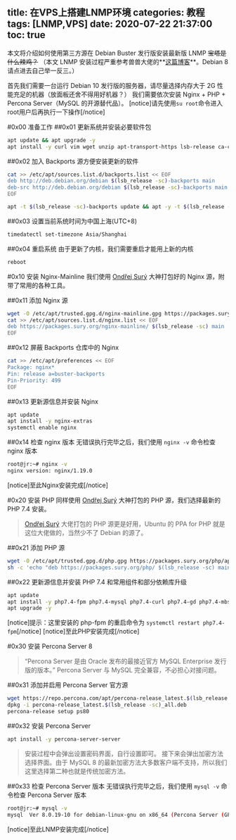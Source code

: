 title: 在VPS上搭建LNMP环境
categories: 教程
tags: [LNMP,VPS]
date: 2020-07-22 21:37:00
toc: true
---
本文将介绍如何使用第三方源在 Debian Buster 发行版安装最新版 LNMP
~~宝塔是什么辣鸡？~~
（本文 LNMP 安装过程严重参考兽兽大佬的**[这篇博客](https://sb.sb/blog/debian-install-nginx-php-mysql/)**。Debian 8 请点进去自己举一反三。）

首先我们需要一台运行 Debian 10 发行版的服务器，请尽量选择内存大于 2G 性能充足的机器（放面板还舍不得用好机器？）
我们需要依次安装 Nginx + PHP + Percona Server（MySQL 的开源替代品）。
[notice]请先使用`su root`命令进入root用户后再执行一下操作[/notice]

#0x00 准备工作
##0x01 更新系统并安装必要软件包
```bash
apt update && apt upgrade -y
apt install -y curl vim wget unzip apt-transport-https lsb-release ca-certificates git gnupg2
```

##0x02 加入 Backports 源方便安装更新的软件
```bash
cat >> /etc/apt/sources.list.d/backports.list << EOF
deb http://deb.debian.org/debian $(lsb_release -sc)-backports main
deb-src http://deb.debian.org/debian $(lsb_release -sc)-backports main
EOF

apt -t $(lsb_release -sc)-backports update && apt -y -t $(lsb_release -sc)-backports upgrade
```

##0x03 设置当前系统时间为中国上海(UTC+8)
```bash
timedatectl set-timezone Asia/Shanghai
```

##0x04 重启系统
由于更新了内核，我们需要重启才能用上新的内核
```bash
reboot
```

#0x10 安装 Nginx-Mainline
我们使用 [Ondřej Surý](https://deb.sury.org/) 大神打包好的 Nginx 源，附带了常用的各种工具。

##0x11 添加 Nginx 源
```bash
wget -O /etc/apt/trusted.gpg.d/nginx-mainline.gpg https://packages.sury.org/nginx-mainline/apt.gpg
cat >> /etc/apt/sources.list.d/nginx.list << EOF
deb https://packages.sury.org/nginx-mainline/ $(lsb_release -sc) main
EOF
```

##0x12 屏蔽 Backports 仓库中的 Nginx
```bash
cat >> /etc/apt/preferences << EOF
Package: nginx*
Pin: release a=buster-backports
Pin-Priority: 499
EOF
```

##0x13 更新源信息并安装 Nginx
```bash
apt update
apt install -y nginx-extras
systemctl enable nginx
```

##0x14 检查 nginx 版本
无错误执行完毕之后，我们使用 `nginx -v` 命令检查 nginx 版本
```bash
root@jr:~# nginx -v
nginx version: nginx/1.19.0
```
[notice]至此Nginx安装完成[/notice]

#0x20 安装 PHP
同样使用 [Ondřej Surý](https://deb.sury.org/) 大神打包的 PHP 源，我们选择最新的 PHP 7.4 安装。
>[Ondřej Surý](https://deb.sury.org/) 大佬打包的 PHP 源更是好用，Ubuntu 的 PPA for PHP 就是这位大佬做的，当然少不了 Debian 的源了。

##0x21 添加 PHP 源
```bash
wget -O /etc/apt/trusted.gpg.d/php.gpg https://packages.sury.org/php/apt.gpg
sh -c 'echo "deb https://packages.sury.org/php/ $(lsb_release -sc) main" > /etc/apt/sources.list.d/php.list'
```

##0x22 更新源信息并安装 PHP 7.4 和常用组件和部分依赖库升级
```bash
apt update
apt install -y php7.4-fpm php7.4-mysql php7.4-curl php7.4-gd php7.4-mbstring php7.4-xml php7.4-xmlrpc php7.4-opcache php7.4-zip php7.4 php7.4-json php7.4-bz2 php7.4-bcmath
apt upgrade -y
```
[notice]提示：这里安装的 php-fpm 的重启命令为 `systemctl restart php7.4-fpm`[/notice]
[notice]至此PHP安装完成[/notice]

#0x30 安装 Percona Server 8
>“Percona Server 是由 Oracle 发布的最接近官方 MySQL Enterprise 发行版的版本。”
Percona Server 与 MySQL 完全兼容，不必担心对接问题。

##0x31 添加并启用 Percona Server 官方源
```bash
wget https://repo.percona.com/apt/percona-release_latest.$(lsb_release -sc)_all.deb
dpkg -i percona-release_latest.$(lsb_release -sc)_all.deb
percona-release setup ps80
```

##0x32 安装 Percona Server
```bash
apt install -y percona-server-server
```
>安装过程中会弹出设置密码界面，自行设置即可。
>接下来会弹出加密方法选择界面。由于 MySQL 8 的最新加密方法大多数客户端不支持，所以我们这里选择第二种也就是传统加密方法。

##0x33 检查 Percona Server 版本
无错误执行完毕之后，我们使用 `mysql -v` 命令检查 Percona Server 版本
```bash
root@jr:~# mysql -v
mysql  Ver 8.0.19-10 for debian-linux-gnu on x86_64 (Percona Server (GPL), Release '10', Revision 'f446c04')
```
[notice]至此LNMP安装完成[/notice]